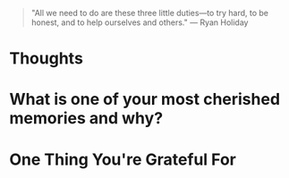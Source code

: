 
> \"All we need to do are these three little duties—to try hard, to be honest, and to help ourselves and others.\" — Ryan Holiday

# Thoughts

# What is one of your most cherished memories and why?

# One Thing You're Grateful For

